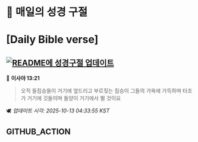 # 🙏 매일의 성경 구절
# [Daily Bible verse]
## [![README에 성경구절 업데이트](https://github.com/DONGSUKA/first_test/actions/workflows/update-readme-bible.yml/badge.svg)](https://github.com/DONGSUKA/first_test/actions/workflows/update-readme-bible.yml)
<!-- START_BIBLE_VERSE -->
📖 **이사야 13:21**
> 오직 들짐승들이 거기에 엎드리고 부르짖는 짐승이 그들의 가옥에 가득하며 타조가 거기에 깃들이며 들양이 거기에서 뛸 것이요

🕊️ _업데이트 시각: 2025-10-13 04:33:55 KST_
  <!-- END_BIBLE_VERSE -->
## GITHUB_ACTION
